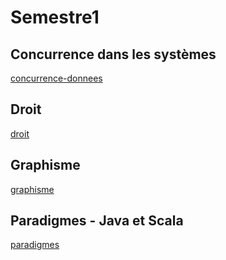 # Semestre1

## Concurrence dans les systèmes
[concurrence-donnees](master/concurrence-donnees.md)

## Droit
[droit](master/droit.md)

## Graphisme
[graphisme](master/graphisme.md)

## Paradigmes - Java et Scala
[paradigmes](master/paradigmes.md)


